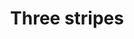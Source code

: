 ---
ee_id: '4387'
site: '1'
type: '2'
long_id: 2017-037 Three stripes
url: 2017-037-three-stripes
year: '2017'
medium: Inkjet on canvas (x3)
commission:
add_credit:
dims: 108 x 36 in
pitch:
ps:
live_url:
related:
title: Three stripes
youtube:
imgs: 2017-037-three-stripes-press-lisson-database-03.jpg
subheading:
year2: '2017'
download:
add_credits:
related_code:
! '':
layout: things-i-made
---